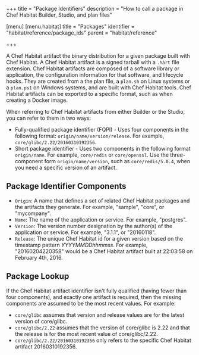 +++
title = "Package Identifiers"
description = "How to call a package in Chef Habitat Builder, Studio, and plan files"

[menu]
  [menu.habitat]
    title = "Packages"
    identifier = "habitat/reference/package_ids"
    parent = "habitat/reference"

+++

A Chef Habitat artifact the binary distribution for a given package built with Chef Habitat. A Chef Habitat artifact is a signed tarball with a `.hart` file extension. Chef Habitat artifacts are composed of a software library or application, the configuration information for that software, and lifecycle hooks. They are created from a the plan file, a `plan.sh` on Linux systems or a `plan.ps1` on Windows systems, and are built with Chef Habitat tools. Chef Habitat artifacts can be exported to a specific format, such as when creating a Docker image.

When referring to Chef Habitat artifacts from either Builder or the Studio, you can refer to them in two ways:

- Fully-qualified package identifier (FQPI) - Uses four components in the following format: `origin/name/version/release`. For example, `core/glibc/2.22/20160310192356`.
- Short package identifier - Uses two components in the following format `origin/name`. For example, `core/redis` or `core/openssl`. Use the three-component form `origin/name/version`, such as `core/redis/5.0.4`, when you need a specific version of an artifact.

## Package Identifier Components

- `Origin`: A name that defines a set of related Chef Habitat packages and the artifacts they generate. For example, "sample", "core", or "mycompany".
- `Name`: The name of the application or service. For example, "postgres".
- `Version`: The version number designation by the author(s) of the application or service. For example, "3.1.1", or "20160118".
- `Release`: The unique Chef Habitat id for a given version based on the timestamp pattern _YYYYMMDDhhmmss_. For example, "20160204220358" would be a Chef Habitat artifact built at 22:03:58 on February 4th, 2016.

## Package Lookup

If the Chef Habitat artifact identifier isn't fully qualified (having fewer than four components), and exactly one artifact is required, then the missing components are assumed to be the most recent values. For example:

- `core/glibc` assumes that version and release values are for the latest version of core/glibc.
- `core/glibc/2.22` assumes that the version of core/glibc is 2.22 and that the release is for the most recent value of core/glibc/2.22.
- `core/glibc/2.22/20160310192356` only refers to the specific Chef Habitat artifact 20160310192356.
